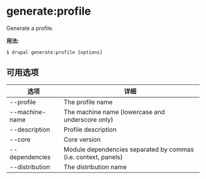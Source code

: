 # generate:profile
Generate a profile.

**用法:**
```
$ drupal generate:profile [options]
```

## 可用选项
选项 | 详细
-------|-------------
--profile | The profile name
--machine-name | The machine name (lowercase and underscore only)
--description | Profile description
--core | Core version
--dependencies | Module dependencies separated by commas (i.e. context, panels)
--distribution | The distribution name
